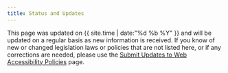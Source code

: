 ```yaml
---
title: Status and Updates
---
```


This page was updated on {{ site.time | date:"%d %b %Y" }} and will be updated on a regular basis as new information is received. If you know of new or changed legislation laws or policies that are not listed here, or if any corrections are needed, please use the [Submit Updates to Web Accessibility Policies](#submission) page.
